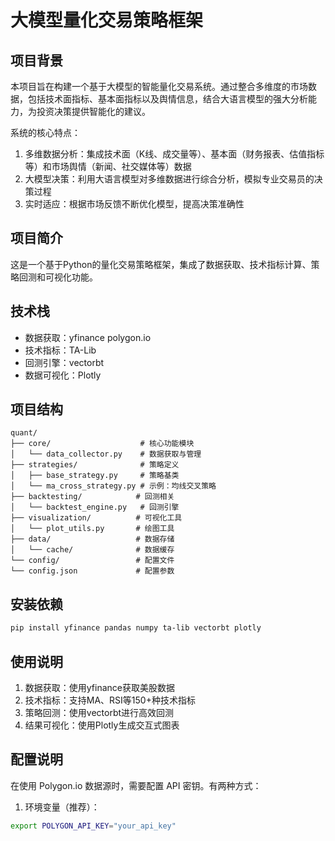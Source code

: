 # 大模型量化交易策略框架

## 项目背景
本项目旨在构建一个基于大模型的智能量化交易系统。通过整合多维度的市场数据，包括技术面指标、基本面指标以及舆情信息，结合大语言模型的强大分析能力，为投资决策提供智能化的建议。

系统的核心特点：
1. 多维数据分析：集成技术面（K线、成交量等）、基本面（财务报表、估值指标等）和市场舆情（新闻、社交媒体等）数据
2. 大模型决策：利用大语言模型对多维数据进行综合分析，模拟专业交易员的决策过程
3. 实时适应：根据市场反馈不断优化模型，提高决策准确性

## 项目简介
这是一个基于Python的量化交易策略框架，集成了数据获取、技术指标计算、策略回测和可视化功能。

## 技术栈
- 数据获取：yfinance polygon.io
- 技术指标：TA-Lib
- 回测引擎：vectorbt
- 数据可视化：Plotly

## 项目结构
```
quant/
├── core/                    # 核心功能模块
│   └── data_collector.py    # 数据获取与管理
├── strategies/              # 策略定义
│   ├── base_strategy.py     # 策略基类
│   └── ma_cross_strategy.py # 示例：均线交叉策略
├── backtesting/            # 回测相关
│   └── backtest_engine.py   # 回测引擎
├── visualization/          # 可视化工具
│   └── plot_utils.py       # 绘图工具
├── data/                   # 数据存储
│   └── cache/              # 数据缓存
└── config/                 # 配置文件
└── config.json             # 配置参数
```

## 安装依赖
```bash
pip install yfinance pandas numpy ta-lib vectorbt plotly
```

## 使用说明
1. 数据获取：使用yfinance获取美股数据
2. 技术指标：支持MA、RSI等150+种技术指标
3. 策略回测：使用vectorbt进行高效回测
4. 结果可视化：使用Plotly生成交互式图表

## 配置说明
在使用 Polygon.io 数据源时，需要配置 API 密钥。有两种方式：

1. 环境变量（推荐）：
```bash
export POLYGON_API_KEY="your_api_key"
```
